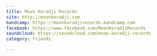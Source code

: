```yaml
---
title: Moon Koradji Records
site: http://moonkoradji.com
bandcamp: https://moonkoradjirecords.bandcamp.com
facebook: https://www.facebook.com/MoonKoradjiRecords
soundcloud: https://soundcloud.com/moon-koradji-records
category: friends

---
```



